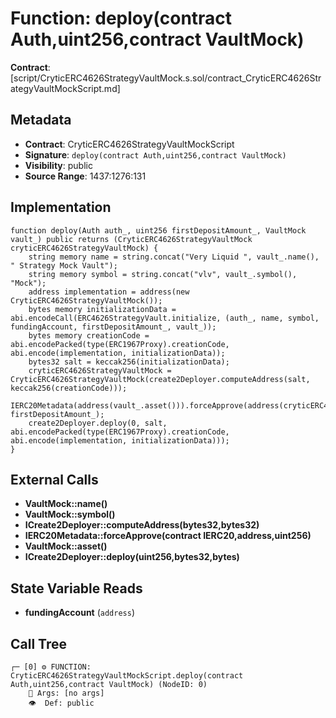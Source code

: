 # Function: deploy(contract Auth,uint256,contract VaultMock)

**Contract**: [script/CryticERC4626StrategyVaultMock.s.sol/contract_CryticERC4626StrategyVaultMockScript.md]

## Metadata

- **Contract**: CryticERC4626StrategyVaultMockScript
- **Signature**: `deploy(contract Auth,uint256,contract VaultMock)`
- **Visibility**: public
- **Source Range**: 1437:1276:131

## Implementation

```solidity
function deploy(Auth auth_, uint256 firstDepositAmount_, VaultMock vault_) public returns (CryticERC4626StrategyVaultMock cryticERC4626StrategyVaultMock) {
    string memory name = string.concat("Very Liquid ", vault_.name(), " Strategy Mock Vault");
    string memory symbol = string.concat("vlv", vault_.symbol(), "Mock");
    address implementation = address(new CryticERC4626StrategyVaultMock());
    bytes memory initializationData = abi.encodeCall(ERC4626StrategyVault.initialize, (auth_, name, symbol, fundingAccount, firstDepositAmount_, vault_));
    bytes memory creationCode = abi.encodePacked(type(ERC1967Proxy).creationCode, abi.encode(implementation, initializationData));
    bytes32 salt = keccak256(initializationData);
    cryticERC4626StrategyVaultMock = CryticERC4626StrategyVaultMock(create2Deployer.computeAddress(salt, keccak256(creationCode)));
    IERC20Metadata(address(vault_.asset())).forceApprove(address(cryticERC4626StrategyVaultMock), firstDepositAmount_);
    create2Deployer.deploy(0, salt, abi.encodePacked(type(ERC1967Proxy).creationCode, abi.encode(implementation, initializationData)));
}
```

## External Calls

- **VaultMock::name()**
- **VaultMock::symbol()**
- **ICreate2Deployer::computeAddress(bytes32,bytes32)**
- **IERC20Metadata::forceApprove(contract IERC20,address,uint256)**
- **VaultMock::asset()**
- **ICreate2Deployer::deploy(uint256,bytes32,bytes)**

## State Variable Reads

- **fundingAccount** (`address`)

## Call Tree

```
┌─ [0] ⚙️ FUNCTION: CryticERC4626StrategyVaultMockScript.deploy(contract Auth,uint256,contract VaultMock) (NodeID: 0)
    💬 Args: [no args]
    👁️  Def: public
```

